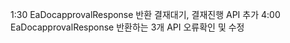 
1:30 EaDocapprovalResponse 반환 결재대기, 결재진행 API 추가 
4:00 EaDocapprovalResponse 반환하는 3개 API 오류확인 및 수정


